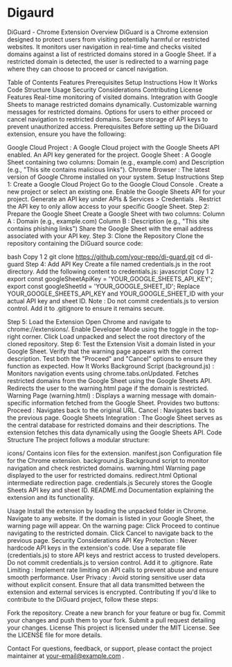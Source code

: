 # Digaurd
DiGuard - Chrome Extension
Overview
DiGuard is a Chrome extension designed to protect users from visiting potentially harmful or restricted websites. It monitors user navigation in real-time and checks visited domains against a list of restricted domains stored in a Google Sheet. If a restricted domain is detected, the user is redirected to a warning page where they can choose to proceed or cancel navigation.

Table of Contents
Features
Prerequisites
Setup Instructions
How It Works
Code Structure
Usage
Security Considerations
Contributing
License
Features
Real-time monitoring of visited domains.
Integration with Google Sheets to manage restricted domains dynamically.
Customizable warning messages for restricted domains.
Options for users to either proceed or cancel navigation to restricted domains.
Secure storage of API keys to prevent unauthorized access.
Prerequisites
Before setting up the DiGuard extension, ensure you have the following:

Google Cloud Project :
A Google Cloud project with the Google Sheets API enabled.
An API key generated for the project.
Google Sheet :
A Google Sheet containing two columns: Domain (e.g., example.com) and Description (e.g., "This site contains malicious links").
Chrome Browser :
The latest version of Google Chrome installed on your system.
Setup Instructions
Step 1: Create a Google Cloud Project
Go to the Google Cloud Console .
Create a new project or select an existing one.
Enable the Google Sheets API for your project.
Generate an API key under APIs & Services > Credentials .
Restrict the API key to only allow access to your specific Google Sheet.
Step 2: Prepare the Google Sheet
Create a Google Sheet with two columns:
Column A : Domain (e.g., example.com)
Column B : Description (e.g., "This site contains phishing links")
Share the Google Sheet with the email address associated with your API key.
Step 3: Clone the Repository
Clone the repository containing the DiGuard source code:

bash
Copy
1
2
git clone https://github.com/your-repo/di-guard.git
cd di-guard
Step 4: Add API Key
Create a file named credentials.js in the root directory.
Add the following content to credentials.js:
javascript
Copy
1
2
export const googleSheetApiKey = 'YOUR_GOOGLE_SHEETS_API_KEY';
export const googleSheetId = 'YOUR_GOOGLE_SHEET_ID';
Replace YOUR_GOOGLE_SHEETS_API_KEY and YOUR_GOOGLE_SHEET_ID with your actual API key and sheet ID.
Note : Do not commit credentials.js to version control. Add it to .gitignore to ensure it remains secure. 

Step 5: Load the Extension
Open Chrome and navigate to chrome://extensions/.
Enable Developer Mode using the toggle in the top-right corner.
Click Load unpacked and select the root directory of the cloned repository.
Step 6: Test the Extension
Visit a domain listed in your Google Sheet.
Verify that the warning page appears with the correct description.
Test both the "Proceed" and "Cancel" options to ensure they function as expected.
How It Works
Background Script (background.js) :
Monitors navigation events using chrome.tabs.onUpdated.
Fetches restricted domains from the Google Sheet using the Google Sheets API.
Redirects the user to the warning.html page if the domain is restricted.
Warning Page (warning.html) :
Displays a warning message with domain-specific information fetched from the Google Sheet.
Provides two buttons:
Proceed : Navigates back to the original URL.
Cancel : Navigates back to the previous page.
Google Sheets Integration :
The Google Sheet serves as the central database for restricted domains and their descriptions.
The extension fetches this data dynamically using the Google Sheets API.
Code Structure
The project follows a modular structure:

icons/
Contains icon files for the extension.
manifest.json
Configuration file for the Chrome extension.
background.js
Background script to monitor navigation and check restricted domains.
warning.html
Warning page displayed to the user for restricted domains.
redirect.html
Optional intermediate redirection page.
credentials.js
Securely stores the Google Sheets API key and sheet ID.
README.md
Documentation explaining the extension and its functionality.

Usage
Install the extension by loading the unpacked folder in Chrome.
Navigate to any website. If the domain is listed in your Google Sheet, the warning page will appear.
On the warning page:
Click Proceed to continue navigating to the restricted domain.
Click Cancel to navigate back to the previous page.
Security Considerations
API Key Protection :
Never hardcode API keys in the extension's code.
Use a separate file (credentials.js) to store API keys and restrict access to trusted developers.
Do not commit credentials.js to version control. Add it to .gitignore.
Rate Limiting :
Implement rate limiting on API calls to prevent abuse and ensure smooth performance.
User Privacy :
Avoid storing sensitive user data without explicit consent.
Ensure that all data transmitted between the extension and external services is encrypted.
Contributing
If you'd like to contribute to the DiGuard project, follow these steps:

Fork the repository.
Create a new branch for your feature or bug fix.
Commit your changes and push them to your fork.
Submit a pull request detailing your changes.
License
This project is licensed under the MIT License. See the LICENSE file for more details.

Contact
For questions, feedback, or support, please contact the project maintainer at your-email@example.com .

